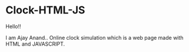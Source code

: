 # Clock-HTML-JS

Hello!!

I am Ajay Anand..
Online clock simulation which is a web page made with HTML and JAVASCRIPT.
